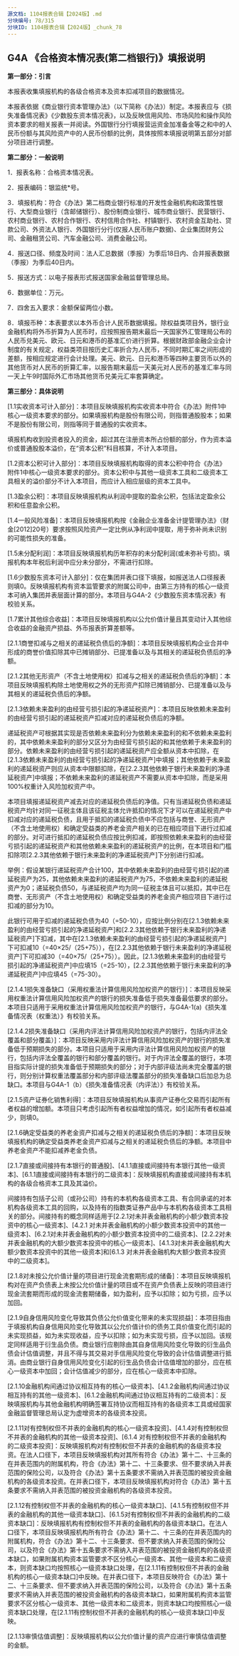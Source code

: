 ```yaml
---
源文档: 1104报表合辑【2024版】.md
分块编号: 78/315
分块ID: 1104报表合辑【2024版】_chunk_78
---
```


## G4A 《合格资本情况表(第二档银行)》填报说明

**第一部分：引言**

本报表收集填报机构的各级合格资本及资本扣减项目的数据情况。

本报表依据《商业银行资本管理办法》（以下简称《办法》）制定。本报表应与《损失准备情况表》《少数股东资本情况表》，以及反映信用风险、市场风险和操作风险资本要求的相关报表一并阅读。外国银行分行填报营运资金加准备金等之和中的人民币份额与其风险资产中的人民币份额的比例，具体按照本填报说明第五部分对部分项目进行调整。

**第二部分：一般说明**

1．报表名称：合格资本情况表。

2．报表编码：银监统\*号。

3．填报机构：符合《办法》第二档商业银行标准的开发性金融机构和政策性银行、大型商业银行（含邮储银行）、股份制商业银行、城市商业银行、民营银行、农村商业银行、农村合作银行、农村信用合作社、村镇银行、农村资金互助社、贷款公司、外资法人银行、外国银行分行(仅报人民币账户数据)、企业集团财务公司、金融租赁公司、汽车金融公司、消费金融公司。

4．报送口径、频度及时间：法人汇总数据（季报）为季后18日内、合并报表数据（季报）为季后40日内。

5．报送方式：以电子报表形式报送国家金融监督管理总局。

6．数据单位：万元。

7．四舍五入要求：金额保留两位小数。

8．填报币种：本表要求以本外币合计人民币数据填报。除权益类项目外，银行业金融机构将外币折算为人民币时，应按照报告期末最后一天国家外汇管理局公布的人民币兑美元、欧元、日元和港币的基准汇价进行折算。根据财政部金融企业会计制度的有关规定，权益类项目按历史汇率折合为人民币，不同时期汇率之间形成的差额，按相应规定进行会计处理。美元、欧元、日元和港币等四种主要货币以外的其他货币对人民币的折算汇率，以报告期末最后一天美元对人民币的基准汇率与同一天上午9时国际外汇市场其他货币兑美元汇率套算确定。

**第三部分：具体说明**

[1.1实收资本可计入部分]：本项目反映填报机构实收资本中符合《办法》附件1中核心一级资本要求的部分。如果填报机构是股份有限公司，则指普通股股本；如果不是股份有限公司，则指等同于普通股的实收资本。

填报机构收到投资者投入的资金，超过其在注册资本所占份额的部分，作为资本溢价或普通股股本溢价，在“资本公积”科目核算，不计入本项目。

[1.2资本公积可计入部分]：本项目反映填报机构取得的资本公积中符合《办法》附件1中核心一级资本要求的部分。资本公积中与其他一级资本工具和二级资本工具相关的溢价部分不计入本项目，而应计入相应层级的资本工具中。

[1.3盈余公积]：本项目反映填报机构从利润中提取的盈余公积，包括法定盈余公积和任意盈余公积。

[1.4一般风险准备]：本项目反映填报机构按《金融企业准备金计提管理办法》（财金[2012]20号）要求按照风险资产一定比例从净利润中提取，用于弥补尚未识别的可能性损失的准备。

[1.5未分配利润]：本项目反映填报机构历年积存的未分配利润(或未弥补亏损)。填报机构本年税后利润中应分未分部分，不需进行扣除。

[1.6少数股东资本可计入部分]：仅在集团并表口径下填报，如报送法人口径报表则填0。反映填报机构有资本监管要求的附属公司中，由第三方持有的核心一级资本可纳入集团并表层面计算的部分。本项目与G4A-2《少数股东资本情况表》有校验关系。

[1.7累计其他综合收益]：本项目反映填报机构以公允价值计量且其变动计入其他综合收益的金融资产损益、外币报表折算差额等。

[2.1.1商誉扣减与之相关的递延税负债后的净额]：本项目反映填报机构企业合并中形成的商誉价值扣除其中已摊销部分、已提准备以及与其相关的递延税负债后的净额。

[2.1.2其他无形资产（不含土地使用权）扣减与之相关的递延税负债后的净额]：本项目反映填报机构除土地使用权之外的无形资产扣除已摊销部分、已提准备以及与其相关的递延税负债后的净额。

[2.1.3依赖未来盈利的由经营亏损引起的净递延税资产]：本项目反映依赖未来盈利的由经营亏损引起的递延税资产扣减对应的递延税负债后的净额。

递延税资产可根据其实现是否依赖未来盈利分为依赖未来盈利的和不依赖未来盈利的，其中依赖未来盈利的部分又区分为由经营亏损引起的和其他依赖于未来盈利的部分。依赖未来盈利的由经营亏损引起的递延税资产应全额从资本中扣除，在[2.1.3依赖未来盈利的由经营亏损引起的净递延税资产]中填报；其他依赖于未来盈利的递延税资产则应从资本中限额扣除，在[2.2.3其他依赖于银行未来盈利的净递延税资产]中填报；不依赖未来盈利的递延税资产不需要从资本中扣除，而是采用100%权重计入风险加权资产中。

本项目填报递延税资产减去对应的递延税负债后的净值。只有当递延税负债和递延税资产均针对同一征税主体且该征税主体允许抵扣的情况下才可以在递延税资产中扣减对应的递延税负债，且用于抵扣的递延税负债中不应包括与商誉、无形资产（不含土地使用权）和确定受益类的养老金资产相关的已在相应项目下进行过扣减的部分。对可进行抵扣的递延税负债应按比例扣减，即按照依赖未来盈利的由经营亏损引起的递延税资产和其他依赖未来盈利的递延税资产的比例，在本项目和门槛扣除项[2.2.3其他依赖于银行未来盈利的净递延税资产]下分别进行扣减。

举例：假设某银行递延税资产合计100，其中依赖未来盈利的由经营亏损引起的递延税资产为25，其他依赖未来盈利的递延税资产为75，不依赖未来盈利的递延税资产为0；递延税负债50，与递延税资产均为同一征税主体且可以抵扣，其中已在商誉、无形资产（不含土地使用权）和确定受益类的养老金资产相应项目下进行过扣减的部分为10。

此银行可用于扣减的递延税负债为40（=50-10），应按比例分别在[2.1.3依赖未来盈利的由经营亏损引起的净递延税资产]和[2.2.3其他依赖于银行未来盈利的净递延税资产]下扣减，其中在[2.1.3依赖未来盈利的由经营亏损引起的净递延税资产]下可扣减10（=40×25/（25+75）），在[2.2.3其他依赖于银行未来盈利的净递延税资产]下可扣减30（=40×75/（25+75））。因此，[2.1.3依赖未来盈利的由经营亏损引起的净递延税资产]中应填15（=25-10），[2.2.3其他依赖于银行未来盈利的净递延税资产]中应填45（=75-30）。

[2.1.4.1损失准备缺口（采用权重法计算信用风险加权资产的银行）]：本项目反映采用权重法计算信用风险加权资产的银行的损失准备低于损失准备最低要求的部分。本项目只适用于采用权重法计算信用风险加权资产的银行，与G4A-1(a)《损失准备情况表（权重法）》有校验关系。

[2.1.4.2损失准备缺口（采用内评法计算信用风险加权资产的银行，包括内评法全覆盖和部分覆盖）]：本项目反映采用内评法计算信用风险加权资产的银行的损失准备低于预期损失的部分。本项目只适用于采用内评法计算信用风险加权资产的银行，包括内评法全覆盖的银行和部分覆盖的银行。对于内评法全覆盖的银行，本项目指实际计提的损失准备低于预期损失的部分；对于内部评级法尚未完全覆盖的银行，则分别计算权重法覆盖部分和内部评级法覆盖部分的损失准备缺口后加总为总缺口。本项目与G4A-1（b）《损失准备情况表（内评法）》有校验关系。

[2.1.5资产证券化销售利得]：本项目反映填报机构从事资产证券化交易而引起所有者权益的增加额。本项目只考虑引起所有者权益增加的情况，如引起所有者权益减少，则填0。

[2.1.6确定受益类的养老金资产扣减与之相关的递延税负债后的净额]：本项目反映填报机构的确定受益类养老金资产扣减与之相关的递延税负债后的净额。本项目中养老金资产不能扣减养老金负债。

[2.1.7直接或间接持有本银行的普通股]、[4.1.1直接或间接持有本银行其他一级资本]、[6.1.1直接或间接持有本银行的二级资本]：反映填报机构直接或间接持有本机构的各级合格资本工具及其溢价。

间接持有包括子公司（或孙公司）持有的本机构各级资本工具、有合同承诺的对本机构各级资本工具的回购，以及持有的指数类证券产品中与本机构各级资本工具相关的部分。间接持有的概念同样适用于[2.2.1对未并表金融机构的小额少数资本投资中的核心一级资本]、[4.2.1 对未并表金融机构的小额少数资本投资中的其他一级资本]、[6.2.1对未并表金融机构的小额少数资本投资中的二级资本]、[2.2.2对未并表金融机构的大额少数资本投资中的核心一级资本]、[4.1.3对未并表金融机构大额少数资本投资中的其他一级资本]和[6.1.3 对未并表金融机构大额少数资本投资中的二级资本]。

[2.1.8对未按公允价值计量的项目进行现金流套期形成的储备]：本项目反映填报机构对在资产负债表上未按公允价值计量的项目或不在资产负债表上反映的项目进行现金流套期而形成的现金流套期储备，如为盈利，应予以扣除；如为亏损，应予以加回。

[2.1.9自身信用风险变化导致其负债公允价值变化带来的未实现损益]：本项目指由于填报机构自身信用风险变化导致其以公允价值计价的债务工具价值变化而引起的未实现损益，如为未实现收益，应予以扣除；如为未实现亏损，应予以加回。该规定同样适用于衍生品负债。商业银行应剔除由其自身信用风险变化导致的衍生品负债会计估值调整，并且不得与其交易对手信用风险变化导致的会计估值调整进行抵消。由商业银行自身信用风险变化引起的衍生品负债会计估值增加的部分，应在核心一级资本中加回；会计估值减少的部分，应在核心一级资本中扣除。

[2.1.10金融机构间通过协议相互持有的核心一级资本]、[4.1.2金融机构间通过协议相互持有的其他一级资本]、[6.1.2金融机构间通过协议相互持有的二级资本]：反映填报机构与其他金融机构明确签署互持协议而相互持有的各级资本工具或经国家金融监督管理总局认定为虚增资本的各级资本投资。

[2.1.11对有控制权但不并表的金融机构的核心一级资本投资]、[4.1.4对有控制权但不并表的金融机构的其他一级资本投资]、[6.1.4 对有控制权但不并表的金融机构的二级资本投资]：反映填报机构对有控制权但不并表的金融机构的各级资本投资。在法人口径下，本项目反映填报机构对其所有符合《办法》第十二、十三条的在并表范围内的附属机构，符合《办法》第十二、十三条要求、但不要求纳入并表范围的保险公司，以及符合《办法》第十五条要求不需纳入并表范围的被投资金融机构的各级资本投资。在并表口径下，本项目反映填报机构对符合《办法》第十五条要求不需纳入并表范围的被投资金融机构的各级资本投资。

[2.1.12有控制权但不并表的金融机构的核心一级资本缺口]、[4.1.5有控制权但不并表的金融机构的其他一级资本缺口]、[6.1.5对有控制权但不并表的金融机构的二级资本缺口]：反映填报机构有控制权但不并表的金融机构的各级资本缺口。在法人口径下，本项目反映填报机构所有符合《办法》第十二、十三条的在并表范围内的附属机构，符合《办法》第十二、十三条要求、但不要求纳入并表范围的保险公司，以及符合《办法》第十五条要求不需纳入并表范围的被投资金融机构的各级资本缺口，如果附属机构资本监管要求不区分核心一级资本、其他一级资本和二级资本，则资本缺口均按照核心一级资本缺口处理，在[2.1.11有控制权但不并表的金融机构的核心一级资本缺口]中反映。在并表口径下，本项目反映符合《办法》第十二、十三条要求、但不要求纳入并表范围的保险公司，以及符合《办法》第十五条要求不需纳入并表范围的被投资金融机构的各级资本缺口，如果附属机构资本监管要求不区分核心一级资本、其他一级资本和二级资本，则资本缺口均按照核心一级资本缺口处理，在[2.1.11有控制权但不并表的金融机构的核心一级资本缺口]中反映。

[2.1.13审慎估值调整]：反映填报机构以公允价值计量的资产应进行审慎估值调整的金额。
